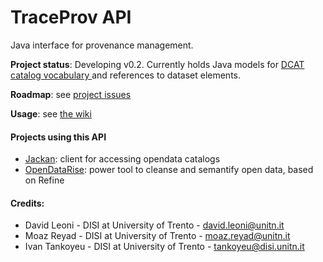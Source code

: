 TraceProv API
====

Java interface for provenance management. 

**Project status**: Developing v0.2. Currently holds Java models for  <a href="http://www.w3.org/TR/vocab-dcat/" target="_blank"> DCAT catalog vocabulary </a>  and references to dataset elements.

**Roadmap**: see [project issues](https://github.com/opendatatrentino/traceprov/issues)

**Usage**: see [the wiki](https://github.com/opendatatrentino/traceprov/wiki)


#### Projects using this API

* [Jackan](https://github.com/opendatatrentino/jackan): client for accessing opendata catalogs
* [OpenDataRise](https://github.com/opendatatrentino/OpenDataRise): power tool to cleanse and semantify open data, based on Refine


#### Credits:

* David Leoni - DISI at University of Trento - david.leoni@unitn.it
* Moaz Reyad - DISI at University of Trento - moaz.reyad@unitn.it
* Ivan Tankoyeu - DISI at University of Trento - tankoyeu@disi.unitn.it
